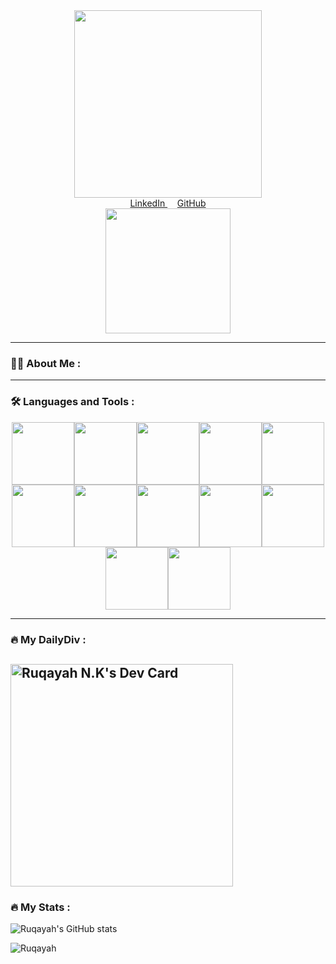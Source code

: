 <!-- ### Hi there 👋 -->

<div id="header" align="center">
    <img src="https://media.giphy.com/media/QaMhVZVwOvDiw/giphy.gif" height="300" >
</div>

<div id="header" align="center">
    <a href="https://www.linkedin.com/in/ruqayah-nawfal">
       LinkedIn
    </a>
    &nbsp;&nbsp;&nbsp;
    <a href="https://github.com/Ruqayah22">
       GitHub
    </a>
</div>

<div align="center">
    <img src="https://media.giphy.com/media/3SL41WtN5l9DNdPJGs/giphy.gif" height="200" >
</div>

---
### :woman_technologist: About Me :
<!--
**Ruqayah22/Ruqayah22** is a ✨ _special_ ✨ repository because its `README.md` (this file) appears on your GitHub profile.

Here are some ideas to get you started:

- 🔭 I’m currently working on ...
- 🌱 I’m currently learning ...
- 👯 I’m looking to collaborate on ...
- 🤔 I’m looking for help with ...
- 💬 Ask me about ...
- 📫 How to reach me: ...
- 😄 Pronouns: ...
- ⚡ Fun fact: ...
-->
---

### :hammer_and_wrench: Languages and Tools :
<div id="header" align="center">
  <p align="center">
    <img src="https://media3.giphy.com/media/ln7z2eWriiQAllfVcn/200w.webp" width="100"><img src="https://i.giphy.com/media/eNAsjO55tPbgaor7ma/200w.webp" width="100"><img       
    src="https://media.giphy.com/media/LMt9638dO8dftAjtco/giphy.gif" width="100"><img src="https://media3.giphy.com/media/kdFc8fubgS31b8DsVu/giphy.webp" width="100"><img 
    src="https://i.giphy.com/media/KzJkzjggfGN5Py6nkT/200.webp" width="100"><img src="https://i.giphy.com/media/IdyAQJVN2kVPNUrojM/200.webp" width="100"><img 
    src="https://media.giphy.com/media/XAxylRMCdpbEWUAvr8/giphy.gif" width="100"><img src="https://media.giphy.com/media/fsEaZldNC8A1PJ3mwp/giphy.gif" width="100"><img 
    src="https://media.giphy.com/media/tAjb5pyCEBhEb8jWxC/giphy.gif" width="100"><img src="https://media.giphy.com/media/ZIEqJCPv4D93FmUVTG/giphy.gif" width="100"><img src="" 
    width="100"><img src="" width="100">
  </p>
</div>

---
### :fire: My DailyDiv :

<a href="https://app.daily.dev/ruqayah"><img src="https://api.daily.dev/devcards/v2/xPnOslj8JgdAWmjk7JRU0.png?r=ofq" width="356" alt="Ruqayah N.K's Dev Card"/></a>
---
### :fire: My Stats :
![Ruqayah's GitHub stats](https://github-readme-stats.vercel.app/api?username=Ruqayah22&show_icons=true&theme=dracula)

![Ruqayah](https://github-readme-stats.vercel.app/api/top-langs/?username=Ruqayah22&layout=compact&theme=dracula)
